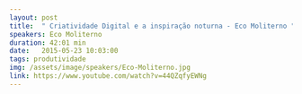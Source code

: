 ```yaml
---
layout: post
title:  " Criatividade Digital e a inspiração noturna - Eco Moliterno "
speakers: Eco Moliterno 
duration: 42:01 min
date:   2015-05-23 10:03:00
tags: produtividade
img: /assets/image/speakers/Eco-Moliterno.jpg
link: https://www.youtube.com/watch?v=44QZqfyEWNg
---
```

